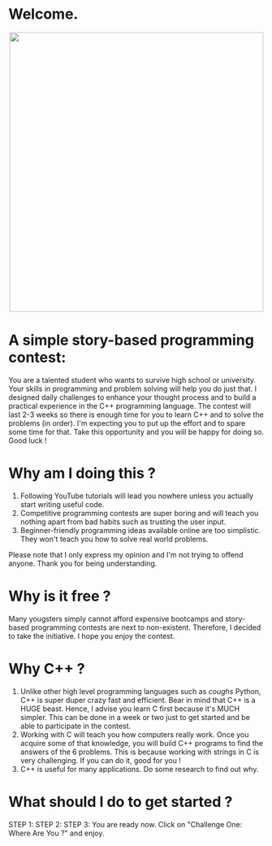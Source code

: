 # Welcome.
<p align="center">
  <img width="500" height="550" src="https://github.com/geniusCoderZ/unexpected/assets/107373491/037866c5-7be8-47a7-a2c6-03cb2b509f40.png">
</p>

# A simple story-based programming contest:
You are a talented student who wants to survive high school or university. Your skills in programming and problem solving will help you do just that. I designed daily challenges to enhance your thought process and to build a practical experience in the C++ programming language. The contest will last 2-3 weeks so there is enough time for you to learn C++ and to solve the problems (in order). I'm expecting you to put up the effort and to spare some time for that. Take this opportunity and you will be happy for doing so. Good luck !

# Why am I doing this ?
1. Following YouTube tutorials will lead you nowhere unless you actually start writing useful code.
2. Competitive programming contests are super boring and will teach you nothing apart from bad habits such as trusting the user input.
3. Beginner-friendly programming ideas available online are too simplistic. They won't teach you how to solve real world problems.

Please note that I only express my opinion and I'm not trying to offend anyone. Thank you for being understanding.

# Why is it free ?
Many yougsters simply cannot afford expensive bootcamps and story-based programming contests are next to non-existent. Therefore, I decided to take the initiative. I hope you enjoy the contest.

# Why C++ ?
1. Unlike other high level programming languages such as *coughs* Python, C++ is super duper crazy fast and efficient. Bear in mind that C++ is a HUGE beast. Hence, I advise you learn C first because it's MUCH simpler. This can be done in a week or two just to get started and be able to participate in the contest.
2. Working with C will teach you how computers really work. Once you acquire some of that knowledge, you will build C++ programs to find the answers of the 6 problems. This is because working with strings in C is very challenging. If you can do it, good for you ! 
3. C++ is useful for many applications. Do some research to find out why.

# What should I do to get started ?
STEP 1: 
STEP 2:
STEP 3: You are ready now. Click on "Challenge One: Where Are You ?" and enjoy.
